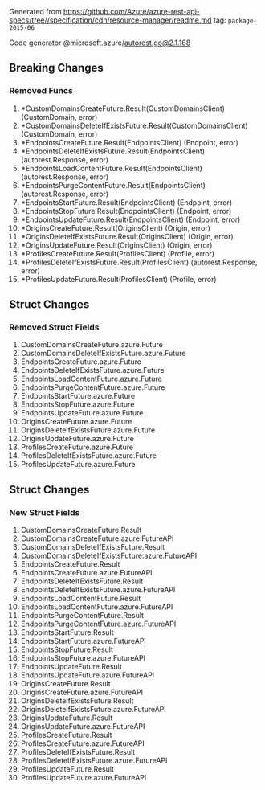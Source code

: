 Generated from https://github.com/Azure/azure-rest-api-specs/tree//specification/cdn/resource-manager/readme.md tag: `package-2015-06`

Code generator @microsoft.azure/autorest.go@2.1.168

## Breaking Changes

### Removed Funcs

1. *CustomDomainsCreateFuture.Result(CustomDomainsClient) (CustomDomain, error)
1. *CustomDomainsDeleteIfExistsFuture.Result(CustomDomainsClient) (CustomDomain, error)
1. *EndpointsCreateFuture.Result(EndpointsClient) (Endpoint, error)
1. *EndpointsDeleteIfExistsFuture.Result(EndpointsClient) (autorest.Response, error)
1. *EndpointsLoadContentFuture.Result(EndpointsClient) (autorest.Response, error)
1. *EndpointsPurgeContentFuture.Result(EndpointsClient) (autorest.Response, error)
1. *EndpointsStartFuture.Result(EndpointsClient) (Endpoint, error)
1. *EndpointsStopFuture.Result(EndpointsClient) (Endpoint, error)
1. *EndpointsUpdateFuture.Result(EndpointsClient) (Endpoint, error)
1. *OriginsCreateFuture.Result(OriginsClient) (Origin, error)
1. *OriginsDeleteIfExistsFuture.Result(OriginsClient) (Origin, error)
1. *OriginsUpdateFuture.Result(OriginsClient) (Origin, error)
1. *ProfilesCreateFuture.Result(ProfilesClient) (Profile, error)
1. *ProfilesDeleteIfExistsFuture.Result(ProfilesClient) (autorest.Response, error)
1. *ProfilesUpdateFuture.Result(ProfilesClient) (Profile, error)

## Struct Changes

### Removed Struct Fields

1. CustomDomainsCreateFuture.azure.Future
1. CustomDomainsDeleteIfExistsFuture.azure.Future
1. EndpointsCreateFuture.azure.Future
1. EndpointsDeleteIfExistsFuture.azure.Future
1. EndpointsLoadContentFuture.azure.Future
1. EndpointsPurgeContentFuture.azure.Future
1. EndpointsStartFuture.azure.Future
1. EndpointsStopFuture.azure.Future
1. EndpointsUpdateFuture.azure.Future
1. OriginsCreateFuture.azure.Future
1. OriginsDeleteIfExistsFuture.azure.Future
1. OriginsUpdateFuture.azure.Future
1. ProfilesCreateFuture.azure.Future
1. ProfilesDeleteIfExistsFuture.azure.Future
1. ProfilesUpdateFuture.azure.Future

## Struct Changes

### New Struct Fields

1. CustomDomainsCreateFuture.Result
1. CustomDomainsCreateFuture.azure.FutureAPI
1. CustomDomainsDeleteIfExistsFuture.Result
1. CustomDomainsDeleteIfExistsFuture.azure.FutureAPI
1. EndpointsCreateFuture.Result
1. EndpointsCreateFuture.azure.FutureAPI
1. EndpointsDeleteIfExistsFuture.Result
1. EndpointsDeleteIfExistsFuture.azure.FutureAPI
1. EndpointsLoadContentFuture.Result
1. EndpointsLoadContentFuture.azure.FutureAPI
1. EndpointsPurgeContentFuture.Result
1. EndpointsPurgeContentFuture.azure.FutureAPI
1. EndpointsStartFuture.Result
1. EndpointsStartFuture.azure.FutureAPI
1. EndpointsStopFuture.Result
1. EndpointsStopFuture.azure.FutureAPI
1. EndpointsUpdateFuture.Result
1. EndpointsUpdateFuture.azure.FutureAPI
1. OriginsCreateFuture.Result
1. OriginsCreateFuture.azure.FutureAPI
1. OriginsDeleteIfExistsFuture.Result
1. OriginsDeleteIfExistsFuture.azure.FutureAPI
1. OriginsUpdateFuture.Result
1. OriginsUpdateFuture.azure.FutureAPI
1. ProfilesCreateFuture.Result
1. ProfilesCreateFuture.azure.FutureAPI
1. ProfilesDeleteIfExistsFuture.Result
1. ProfilesDeleteIfExistsFuture.azure.FutureAPI
1. ProfilesUpdateFuture.Result
1. ProfilesUpdateFuture.azure.FutureAPI
